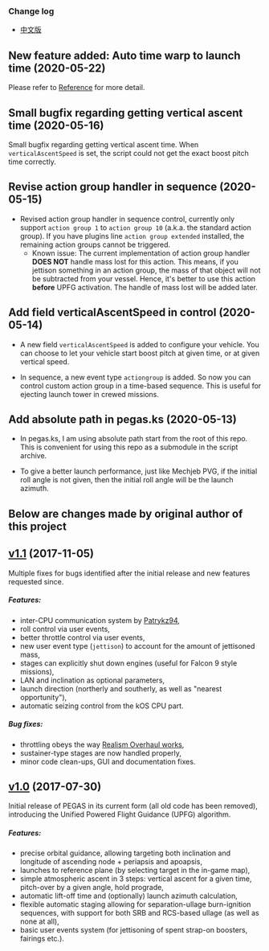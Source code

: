 ### Change log
* [中文版](./CHANGELOG_zhCN.md)

## New feature added: Auto time warp to launch time (2020-05-22)
Please refer to [Reference](./docs/reference.md) for more detail.

## Small bugfix regarding getting vertical ascent time (2020-05-16)
Small bugfix regarding getting vertical ascent time. When `verticalAscentSpeed` is set, the script could not get the exact boost pitch time correctly.

## Revise action group handler in sequence (2020-05-15)
* Revised action group handler in sequence control, currently only support `action group 1` to `action group 10` (a.k.a. the standard action group). If you have plugins line `action group extended` installed, the remaining action groups cannot be triggered.
    * Known issue: The current implementation of action group handler **DOES NOT** handle mass lost for this action. This means, if you jettison something in an action group, the mass of that object will not be subtracted from your vessel. Hence, it's better to use this action **before** UPFG activation. The handle of mass lost will be added later.

## Add field verticalAscentSpeed in control (2020-05-14)
* A new field `verticalAscentSpeed` is added to configure your vehicle. You can choose to let your vehicle start boost pitch at given time, or at given vertical speed.

* In sequence, a new event type `actiongroup` is added. So now you can control custom action group in a time-based sequence. This is useful for ejecting launch tower in crewed missions.

## Add absolute path in pegas.ks (2020-05-13)
* In pegas.ks, I am using absolute path start from the root of this repo. This is convenient for using this repo as a submodule in the script archive.

* To give a better launch performance, just like Mechjeb PVG, if the initial roll angle is not given, then the initial roll angle will be the launch azimuth.

## Below are changes made by original author of this project

## [v1.1](https://github.com/Noiredd/PEGAS/releases/tag/v1.1) (2017-11-05)
Multiple fixes for bugs identified after the initial release and new features requested since.

##### Features:
* inter-CPU communication system by [Patrykz94](https://github.com/Patrykz94),
* roll control via user events,
* better throttle control via user events,
* new user event type (`jettison`) to account for the amount of jettisoned mass,
* stages can explicitly shut down engines (useful for Falcon 9 style missions),
* LAN and inclination as optional parameters,
* launch direction (northerly and southerly, as well as "nearest opportunity"),
* automatic seizing control from the kOS CPU part.

##### Bug fixes:
* throttling obeys the way [Realism Overhaul works](https://github.com/Noiredd/PEGAS/issues/12),
* sustainer-type stages are now handled properly,
* minor code clean-ups, GUI and documentation fixes.

## [v1.0](https://github.com/Noiredd/PEGAS/releases/tag/v1.0) (2017-07-30)

Initial release of PEGAS in its current form (all old code has been removed), introducing the Unified Powered Flight Guidance (UPFG) algorithm.

##### Features:
* precise orbital guidance, allowing targeting both inclination and longitude of ascending node + periapsis and apoapsis,
* launches to reference plane (by selecting target in the in-game map),
* simple atmospheric ascent in 3 steps: vertical ascent for a given time, pitch-over by a given angle, hold prograde,
* automatic lift-off time and (optionally) launch azimuth calculation,
* flexible automatic staging allowing for separation-ullage burn-ignition sequences, with support for both SRB and RCS-based ullage (as well as none at all),
* basic user events system (for jettisoning of spent strap-on boosters, fairings etc.).
